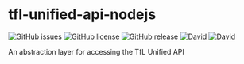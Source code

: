 # tfl-unified-api-nodejs

[![GitHub issues](https://img.shields.io/github/issues/CarbonCollins/tfl-unified-api-nodejs.svg?style=flat-square)](https://github.com/CarbonCollins/tfl-unified-api-nodejs/issues)
[![GitHub license](https://img.shields.io/badge/license-MIT-blue.svg?style=flat-square)](https://raw.githubusercontent.com/CarbonCollins/tfl-unified-api-nodejs/master/LICENSE)
[![GitHub release](https://img.shields.io/github/release/CarbonCollins/tfl-unified-api-nodejs/all.svg?style=flat-square)]()
[![David](https://img.shields.io/david/CarbonCollins/tfl-unified-api-nodejs.svg?style=flat-square)]()
[![David](https://img.shields.io/david/dev/CarbonCollins/tfl-unified-api-nodejs.svg?style=flat-square)]()

An abstraction layer for accessing the TfL Unified API
